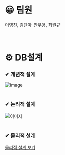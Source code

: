 # 😀 팀원
이영진, 김단아, 안우용, 최원규 <br /><br /><br />

# ⚙ DB설계
<h3>✔ 개념적 설계</h3>

![image](https://github.com/choi3179/BookRealm/assets/145534055/eebaad93-cdd2-422a-aa01-ff4507f995f6) <br /><br />

<h3>✔ 논리적 설계</h3>

![이미지](https://github.com/choi3179/BookRealm/blob/main/DB%EC%84%A4%EA%B3%84/%EB%85%BC%EB%A6%AC%EC%A0%81%20%EC%84%A4%EA%B3%84.png) <br /><br />

<h3>✔ 물리적 설계</h3>

[물리적 설계 보기](https://github.com/choi3179/BookRealm/blob/main/DB%EC%84%A4%EA%B3%84/%EB%AC%BC%EB%A6%AC%EC%A0%81%20%EC%84%A4%EA%B3%84.sql)
